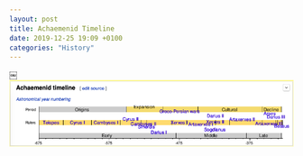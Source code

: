 ```yaml
---
layout: post
title: Achaemenid Timeline
date: 2019-12-25 19:09 +0100
categories: "History"
---
```

￼![](/assets/img/img_2019-12-25-19-10-35.png)